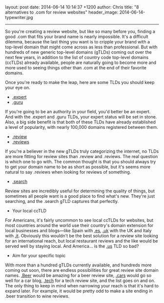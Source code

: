 layout: post
date: 2014-06-14 10:14:37 +1200
author: Chris
title: "8 alternatives to .com for review websites"
header_image: 2014-06-14-typewriter.jpg

----

<!-- excerpt -->

So you're creating a review website, but like so many before you, finding a good .com that fits your brand name is nearly impossible. It's a difficult dilemma, because the last thing you want is to cripple your brand with a top-level domain that might come across as less than professional. But with hundreds of new generic top-level domains (gTLDs) coming out over the next few years, in addition to the list of country code top-level domains (ccTLDs) already available, people are naturally going to become more and more used to seeing things other than .com at the end of their favorite domains.

Once you're ready to make the leap, here are some TLDs you should keep your eye on.

<!-- /excerpt -->

+ [.expert](https://iwantmyname.com/domains/dot-expert)
+ [.guru](https://iwantmyname.com/domains/dot-guru)

If you're going to be an authority in your field, you'd better be an expert. And with the .expert and .guru TLDs, your expert status will be set in stone. Also, a big side benefit is that both of these TLDs have already established a level of popularity, with nearly 100,000 domains registered between them. 

+ [.review](https://iwantmyname.com/domains/dot-review)
+ [.reviews](https://iwantmyname.com/domains/dot-reviews)

If you're a believer in the new gTLDs truly categorizing the internet, no TLDs are more fitting for review sites than .review and .reviews. The real question is which one to go with. The common thought is that you should always try to get your domain name to be as short as possible, but it's seems more natural to say .reviews when looking for reviews of something.

+ [.search](https://iwantmyname.com/domains/dot-search)

Review sites are incredibly useful for determining the quality of things, but sometimes all people want is a good place to find what's new. They're just searching, and the .search gTLD captures that perfectly. 

+ Your local ccTLD

For Americans, it's fairly uncommon to see local ccTLDs for websites, but most countries around the world use their country's domain extension for local businesses and blogs—like Spain with [.es](https://iwantmyname.com/domains/es-spanish-domain-name-registration-for-spain), [.uk](https://iwantmyname.com/domains/uk-domain-name-registration-for-united-kingdom) with the UK and Italy with [.it](https://iwantmyname.com/domains/it-italian-domain-name-registration-for-italy). Obviously this wouldn't be the best solution for a review site looking for an international reach, but local restaurant reviews and the like would be served well by staying local. And America... is the [.us](https://iwantmyname.com/domains/us-american-domain-name-registration-for-usa) TLD so bad?

+ Aim for your specific topic

With more than a hundred gTLDs currently available, and hundreds more coming out soon, there are endless possibilities for great review site domain names. [.Beer](https://iwantmyname.com/domains/dot-beer) would be amazing for a beer review site, [.cars](https://iwantmyname.com/domains/dot-cars) would go so well for a car blog, [.tech](https://iwantmyname.com/domains/dot-tech) for a tech review site, and the list goes on and on. The only thing to keep in mind when narrowing your reach is that it's hard to expand later. For example, it would be pretty odd to make a site ending in .beer transition to wine reviews. 